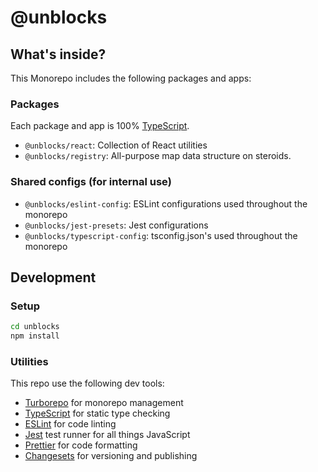 # @unblocks

## What's inside?

This Monorepo includes the following packages and apps:

### Packages

Each package and app is 100% [TypeScript](https://www.typescriptlang.org/).

- `@unblocks/react`: Collection of React utilities
- `@unblocks/registry`: All-purpose map data structure on steroids.

### Shared configs (for internal use)

- `@unblocks/eslint-config`: ESLint configurations used throughout the monorepo
- `@unblocks/jest-presets`: Jest configurations
- `@unblocks/typescript-config`: tsconfig.json's used throughout the monorepo

## Development

### Setup

```sh
cd unblocks
npm install
```

### Utilities

This repo use the following dev tools:

- [Turborepo](https://turbo.build/) for monorepo management
- [TypeScript](https://www.typescriptlang.org/) for static type checking
- [ESLint](https://eslint.org/) for code linting
- [Jest](https://jestjs.io) test runner for all things JavaScript
- [Prettier](https://prettier.io) for code formatting
- [Changesets](https://github.com/changesets/changesets) for versioning and publishing
